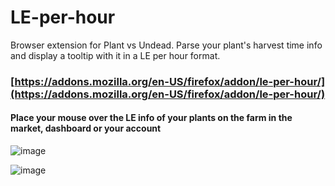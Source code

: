 # LE-per-hour
Browser extension for Plant vs Undead. 
Parse your plant's harvest time info and display a tooltip with it in a LE per hour format.

### [https://addons.mozilla.org/en-US/firefox/addon/le-per-hour/](https://addons.mozilla.org/en-US/firefox/addon/le-per-hour/)

#### Place your mouse over the LE info of your plants on the farm in the market, dashboard or your account

![image](https://user-images.githubusercontent.com/22090032/137555749-5a851d68-aca9-4e43-b6ff-8971a293f353.png)

![image](https://user-images.githubusercontent.com/22090032/137555615-ff3dbce0-0368-44af-9cee-0ae1f239ff59.png)



